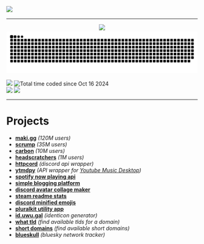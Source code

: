 <a href="https://uwu.gal"><img src="https://uwu.gal/button.png" /></a>
<hr>
<p align="center">
    <img src="https://uwu.gal/static/images/banner.png" />
    <img src="https://raw.githubusercontent.com/ijsbol/ijsbol/refs/heads/output/github-contribution-grid-snake-dark.svg">
</p>
<p>
    <img src="https://api.uwu.gal/stats/views/image?colour=E93909&label_colour=555555&label=profile%20views">
    <img src="https://wakatime.com/badge/user/43346e4f-0734-4170-8497-1c663c8584c2.svg?style=for-the-badge&color=E93909" alt="Total time coded since Oct 16 2024" />
    <br>
    <a href="https://steam-readme-stats.uwu.gal"><img src="https://steam-readme-stats.uwu.gal/api/76561198242540404/stats/badge/playtime?format=total_hours&style=for-the-badge&color=E93909" /></a>
    <a href="https://steam-readme-stats.uwu.gal"><img src="https://steam-readme-stats.uwu.gal/api/76561198242540404/stats/badge/games?style=for-the-badge&color=E93909" /></a>
</p>
<hr>
<h1>Projects</h1>
<ul>
    <li><b><a href="https://maki.gg">maki.gg</a></b> <i>(120M users)</i></li>
    <li><b><a href="https://scrumpbot.com">scrump</a></b> <i>(35M users)</i></li>
    <li><b><a href="https://crbn.cfd">carbon</a></b> <i>(10M users)</i></li>
    <li><b><a href="https://headscratchers.xyz">headscratchers</a></b> <i>(1M users)</i></li>
    <li><b><a href="https://github.com/ijsbol/httpcord">httpcord</a></b> <i>(discord api wrapper)</i> </li>
    <li><b><a href="https://github.com/ijsbol/ytmdpy">ytmdpy</a></b> <i>(API wrapper for <a href="https://github.com/ytmdesktop/ytmdesktop">Youtube Music Desktop</a>)</i> </li>
    <li><b><a href="https://github.com/ijsbol/spotify-now-playing-api">spotify now playing api</a></b></li>
    <li><b><a href="https://github.com/ijsbol/simple-blogging-platform">simple blogging platform</a></b></li>
    <li><b><a href="https://github.com/ijsbol/discord-avatar-collage-maker">discord avatar collage maker</a></b></li>
    <li><b><a href="https://github.com/ijsbol/steam-readme-stats">steam readme stats</a></b></li>
    <li><b><a href="https://github.com/ijsbol/discord-minified-emojis">discord minified emojis</a></b></li>
    <li><b><a href="https://github.com/ijsbol/pluralkit-utility-app">pluralkit utility app</a></b></li>
    <li><b><a href="https://github.com/ijsbol/id.uwu.gal">id.uwu.gal</a></b> <i>(identicon generator)</i></li>
    <li><b><a href="https://github.com/ijsbol/what-tld">what tld</a></b> <i>(find available tlds for a domain)</i></li>
    <li><b><a href="https://github.com/ijsbol/short-domains">short domains</a></b> <i>(find available short domains)</i></li>
    <li><b><a href="https://uwu.gal/blueskull">blueskull</a></b> <i>(bluesky network tracker)</i></li>
</ul>

